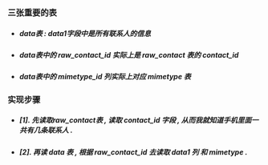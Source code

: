 ### 三张重要的表

* ##### data表 : data1字段中是所有联系人的信息
* ##### data表中的 raw\_contact\_id 实际上是 raw\_contact 表的 contact\_id
* ##### data表中的 mimetype\_id 列实际上对应 mimetype 表

### 实现步骤

* ##### \[1\]. 先读取raw\_contact表 , 读取 contact\_id 字段 , 从而我就知道手机里面一共有几条联系人 .
* ##### \[2\]. 再读 data 表 , 根据 raw\_contact\_id 去读取 data1 列 和 mimetype .



### 




